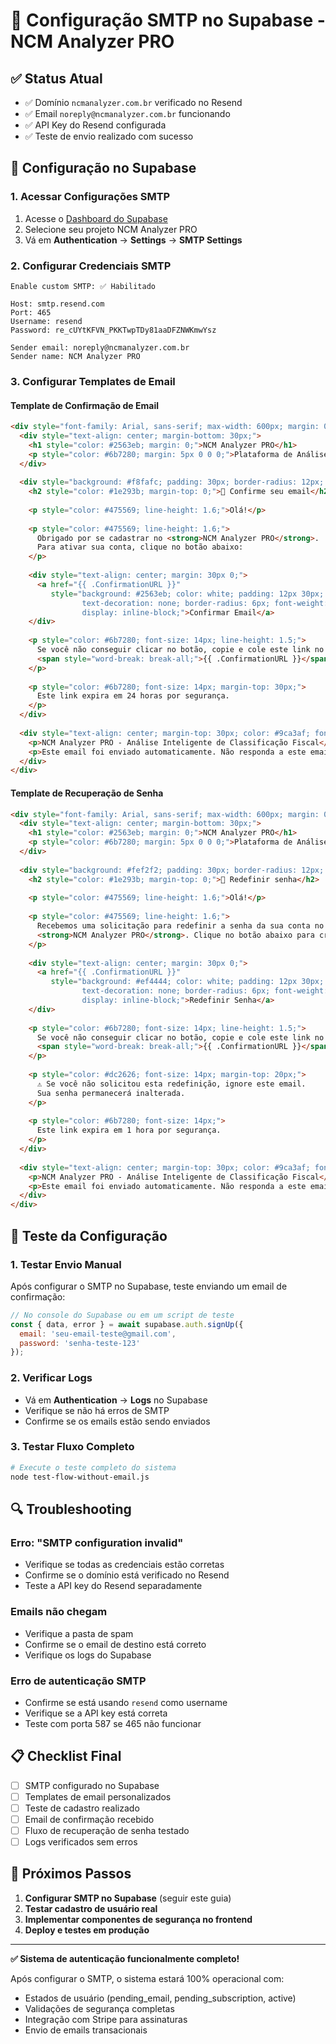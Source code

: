 # 📧 Configuração SMTP no Supabase - NCM Analyzer PRO

## ✅ Status Atual
- ✅ Domínio `ncmanalyzer.com.br` verificado no Resend
- ✅ Email `noreply@ncmanalyzer.com.br` funcionando
- ✅ API Key do Resend configurada
- ✅ Teste de envio realizado com sucesso

## 🔧 Configuração no Supabase

### 1. Acessar Configurações SMTP
1. Acesse o [Dashboard do Supabase](https://supabase.com/dashboard)
2. Selecione seu projeto NCM Analyzer PRO
3. Vá em **Authentication** → **Settings** → **SMTP Settings**

### 2. Configurar Credenciais SMTP
```
Enable custom SMTP: ✅ Habilitado

Host: smtp.resend.com
Port: 465
Username: resend
Password: re_cUYtKFVN_PKKTwpTDy81aaDFZNWKmwYsz

Sender email: noreply@ncmanalyzer.com.br
Sender name: NCM Analyzer PRO
```

### 3. Configurar Templates de Email

#### Template de Confirmação de Email
```html
<div style="font-family: Arial, sans-serif; max-width: 600px; margin: 0 auto; padding: 20px;">
  <div style="text-align: center; margin-bottom: 30px;">
    <h1 style="color: #2563eb; margin: 0;">NCM Analyzer PRO</h1>
    <p style="color: #6b7280; margin: 5px 0 0 0;">Plataforma de Análise de NCM</p>
  </div>
  
  <div style="background: #f8fafc; padding: 30px; border-radius: 12px; border-left: 4px solid #2563eb;">
    <h2 style="color: #1e293b; margin-top: 0;">🎉 Confirme seu email</h2>
    
    <p style="color: #475569; line-height: 1.6;">Olá!</p>
    
    <p style="color: #475569; line-height: 1.6;">
      Obrigado por se cadastrar no <strong>NCM Analyzer PRO</strong>. 
      Para ativar sua conta, clique no botão abaixo:
    </p>
    
    <div style="text-align: center; margin: 30px 0;">
      <a href="{{ .ConfirmationURL }}" 
         style="background: #2563eb; color: white; padding: 12px 30px; 
                text-decoration: none; border-radius: 6px; font-weight: bold;
                display: inline-block;">Confirmar Email</a>
    </div>
    
    <p style="color: #6b7280; font-size: 14px; line-height: 1.5;">
      Se você não conseguir clicar no botão, copie e cole este link no seu navegador:<br>
      <span style="word-break: break-all;">{{ .ConfirmationURL }}</span>
    </p>
    
    <p style="color: #6b7280; font-size: 14px; margin-top: 30px;">
      Este link expira em 24 horas por segurança.
    </p>
  </div>
  
  <div style="text-align: center; margin-top: 30px; color: #9ca3af; font-size: 12px;">
    <p>NCM Analyzer PRO - Análise Inteligente de Classificação Fiscal</p>
    <p>Este email foi enviado automaticamente. Não responda a este email.</p>
  </div>
</div>
```

#### Template de Recuperação de Senha
```html
<div style="font-family: Arial, sans-serif; max-width: 600px; margin: 0 auto; padding: 20px;">
  <div style="text-align: center; margin-bottom: 30px;">
    <h1 style="color: #2563eb; margin: 0;">NCM Analyzer PRO</h1>
    <p style="color: #6b7280; margin: 5px 0 0 0;">Plataforma de Análise de NCM</p>
  </div>
  
  <div style="background: #fef2f2; padding: 30px; border-radius: 12px; border-left: 4px solid #ef4444;">
    <h2 style="color: #1e293b; margin-top: 0;">🔐 Redefinir senha</h2>
    
    <p style="color: #475569; line-height: 1.6;">Olá!</p>
    
    <p style="color: #475569; line-height: 1.6;">
      Recebemos uma solicitação para redefinir a senha da sua conta no 
      <strong>NCM Analyzer PRO</strong>. Clique no botão abaixo para criar uma nova senha:
    </p>
    
    <div style="text-align: center; margin: 30px 0;">
      <a href="{{ .ConfirmationURL }}" 
         style="background: #ef4444; color: white; padding: 12px 30px; 
                text-decoration: none; border-radius: 6px; font-weight: bold;
                display: inline-block;">Redefinir Senha</a>
    </div>
    
    <p style="color: #6b7280; font-size: 14px; line-height: 1.5;">
      Se você não conseguir clicar no botão, copie e cole este link no seu navegador:<br>
      <span style="word-break: break-all;">{{ .ConfirmationURL }}</span>
    </p>
    
    <p style="color: #dc2626; font-size: 14px; margin-top: 20px;">
      ⚠️ Se você não solicitou esta redefinição, ignore este email. 
      Sua senha permanecerá inalterada.
    </p>
    
    <p style="color: #6b7280; font-size: 14px;">
      Este link expira em 1 hora por segurança.
    </p>
  </div>
  
  <div style="text-align: center; margin-top: 30px; color: #9ca3af; font-size: 12px;">
    <p>NCM Analyzer PRO - Análise Inteligente de Classificação Fiscal</p>
    <p>Este email foi enviado automaticamente. Não responda a este email.</p>
  </div>
</div>
```

## 🧪 Teste da Configuração

### 1. Testar Envio Manual
Após configurar o SMTP no Supabase, teste enviando um email de confirmação:

```javascript
// No console do Supabase ou em um script de teste
const { data, error } = await supabase.auth.signUp({
  email: 'seu-email-teste@gmail.com',
  password: 'senha-teste-123'
});
```

### 2. Verificar Logs
- Vá em **Authentication** → **Logs** no Supabase
- Verifique se não há erros de SMTP
- Confirme se os emails estão sendo enviados

### 3. Testar Fluxo Completo
```bash
# Execute o teste completo do sistema
node test-flow-without-email.js
```

## 🔍 Troubleshooting

### Erro: "SMTP configuration invalid"
- Verifique se todas as credenciais estão corretas
- Confirme se o domínio está verificado no Resend
- Teste a API key do Resend separadamente

### Emails não chegam
- Verifique a pasta de spam
- Confirme se o email de destino está correto
- Verifique os logs do Supabase

### Erro de autenticação SMTP
- Confirme se está usando `resend` como username
- Verifique se a API key está correta
- Teste com porta 587 se 465 não funcionar

## 📋 Checklist Final

- [ ] SMTP configurado no Supabase
- [ ] Templates de email personalizados
- [ ] Teste de cadastro realizado
- [ ] Email de confirmação recebido
- [ ] Fluxo de recuperação de senha testado
- [ ] Logs verificados sem erros

## 🎯 Próximos Passos

1. **Configurar SMTP no Supabase** (seguir este guia)
2. **Testar cadastro de usuário real**
3. **Implementar componentes de segurança no frontend**
4. **Deploy e testes em produção**

---

**✅ Sistema de autenticação funcionalmente completo!**

Após configurar o SMTP, o sistema estará 100% operacional com:
- Estados de usuário (pending_email, pending_subscription, active)
- Validações de segurança completas
- Integração com Stripe para assinaturas
- Envio de emails transacionais